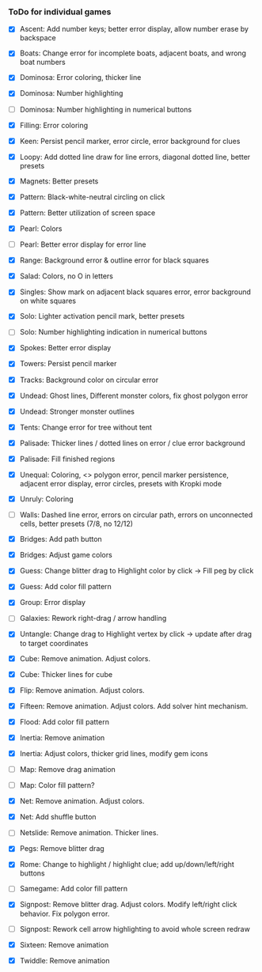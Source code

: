 ### ToDo for individual games

- [X] Ascent: Add number keys; better error display, allow number erase by backspace
- [X] Boats: Change error for incomplete boats, adjacent boats, and wrong boat numbers
- [X] Dominosa: Error coloring, thicker line
- [X] Dominosa: Number highlighting 
- [ ] Dominosa: Number highlighting in numerical buttons
- [X] Filling: Error coloring
- [X] Keen: Persist pencil marker, error circle, error background for clues
- [X] Loopy: Add dotted line draw for line errors, diagonal dotted line, better presets
- [X] Magnets: Better presets
- [X] Pattern: Black-white-neutral circling on click
- [X] Pattern: Better utilization of screen space
- [X] Pearl: Colors
- [ ] Pearl: Better error display for error line
- [X] Range: Background error & outline error for black squares
- [X] Salad: Colors, no O in letters
- [X] Singles: Show mark on adjacent black squares error, error background on white squares
- [X] Solo: Lighter activation pencil mark, better presets
- [ ] Solo: Number highlighting indication in numerical buttons
- [X] Spokes: Better error display
- [X] Towers: Persist pencil marker
- [X] Tracks: Background color on circular error
- [X] Undead: Ghost lines, Different monster colors, fix ghost polygon error
- [X] Undead: Stronger monster outlines
- [X] Tents: Change error for tree without tent
- [X] Palisade: Thicker lines / dotted lines on error / clue error background
- [X] Palisade: Fill finished regions
- [X] Unequal: Coloring, <> polygon error, pencil marker persistence, adjacent error display, error circles, presets with Kropki mode
- [X] Unruly: Coloring
- [ ] Walls: Dashed line error, errors on circular path, errors on unconnected cells, better presets (7/8, no 12/12)
- [X] Bridges: Add path button
- [X] Bridges: Adjust game colors
- [X] Guess: Change blitter drag to Highlight color by click -> Fill peg by click
- [X] Guess: Add color fill pattern
- [X] Group: Error display
- [ ] Galaxies: Rework right-drag / arrow handling
- [X] Untangle: Change drag to Highlight vertex by click -> update after drag to target coordinates
- [X] Cube: Remove animation. Adjust colors.
- [X] Cube: Thicker lines for cube
- [X] Flip: Remove animation. Adjust colors.
- [X] Fifteen: Remove animation. Adjust colors. Add solver hint mechanism.
- [X] Flood: Add color fill pattern
- [X] Inertia: Remove animation
- [X] Inertia: Adjust colors, thicker grid lines, modify gem icons
- [ ] Map: Remove drag animation
- [ ] Map: Color fill pattern?
- [X] Net: Remove animation. Adjust colors.
- [X] Net: Add shuffle button
- [ ] Netslide: Remove animation. Thicker lines.
- [X] Pegs: Remove blitter drag
- [X] Rome: Change to highlight / highlight clue; add up/down/left/right buttons
- [ ] Samegame: Add color fill pattern
- [X] Signpost: Remove blitter drag. Adjust colors. Modify left/right click behavior. Fix polygon error.
- [ ] Signpost: Rework cell arrow highlighting to avoid whole screen redraw
- [X] Sixteen: Remove animation
- [X] Twiddle: Remove animation


